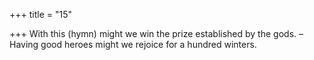 +++
title = "15"

+++
With this (hymn) might we win the prize established by the gods.  – Having good heroes might we rejoice for a hundred winters.  